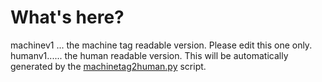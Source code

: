 
# What's here?

machinev1 ... the machine tag readable version. Please edit this one only.
humanv1...... the human readable version. This will be automatically generated by the [machinetag2human.py](../contrib/machinetag2human.py) script.

